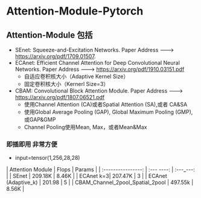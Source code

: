 # Attention-Module-Pytorch

## Attention-Module 包括

* SEnet: Squeeze-and-Excitation Networks.   Paper Address ---> https://arxiv.org/pdf/1709.01507.
* ECAnet: Efficient Channel Attention for Deep Convolutional Neural Networks. Paper Address ---> https://arxiv.org/pdf/1910.03151.pdf
  * 自适应卷积核大小（Adaptive Kernel Size）
  * 固定卷积核大小（Kernerl Size=3）
* CBAM: Convolutional Block Attention Module. Paper Address ---> https://arxiv.org/pdf/1807.06521.pdf
  * 使用Channel Attention (CA)或者Spatial Attention (SA),或者 CA&SA
  * 使用Global Average Pooling (GAP), Global Maximum Pooling (GMP),或GAP&GMP
  * Channel Pooling使用Mean, Max，或者Mean&Max

### 即插即用 非常方便

  * input=tensor(1,256,28,28)

| Attention Module |   Flops   | Params |
| :----------------: | :---  ----: | :---_---: |
|      SEnet      | 209.18K |    8.46K |
|      ECAnet k=3| 207.47K |    3  |
|      ECAnet (Adaptive_k) | 201.98 | 5 |
|      CBAM_Channel_2pool_Spatial_2pool  | 497.55k | 8.56K |
